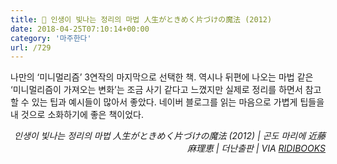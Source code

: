 ```yaml
---
title: 📖 인생이 빛나는 정리의 마법 人生がときめく片づけの魔法 (2012)
date: 2018-04-25T07:10:14+00:00
category: '마주한다'
url: /729
---
```


나만의 &#8216;미니멀리즘&#8217; 3연작의 마지막으로 선택한 책. 역시나 뒤편에 나오는 마법 같은 &#8216;미니멀리즘이 가져오는 변화&#8217;는 조금 사기 같다고 느꼈지만 실제로 정리를 하면서 참고할 수 있는 팁과 예시들이 많아서 좋았다. 네이버 블로그를 읽는 마음으로 가볍게 팁들을 내 것으로 소화하기에 좋은 책이었다.

<p style="text-align:right">
  <em>인생이 빛나는 정리의 마법 人生がときめく片づけの魔法 (2012) | 곤도 마리에 近藤 麻理恵</em><em>&nbsp;| 더난출판 | VIA <a href="http://ridibooks.com" target="_blank" rel="noreferrer noopener">RIDIBOOKS</a></em>
</p>